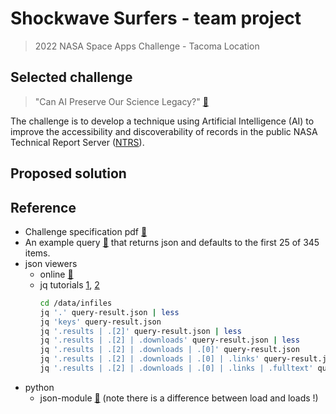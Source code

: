 # Shockwave Surfers - team project
> 2022 NASA Space Apps Challenge - Tacoma Location

## Selected challenge

> "Can AI Preserve Our Science Legacy?" [:link:](https://2022.spaceappschallenge.org/challenges/2022-challenges/science-legacy/resources)


The challenge is to develop a technique using Artificial Intelligence (AI)
to improve the accessibility and discoverability of records in the public
NASA Technical Report Server ([NTRS](https://ntrs.nasa.gov/)).
## Proposed solution


## Reference

- Challenge specification pdf [:link:](https://cdn.glitch.global/593a4e3c-ebba-4732-879c-242327c0c3b8/challenge-details.pdf?v=1664482261566)
- An example query [:link:](https://ntrs.nasa.gov/api/citations/search?center=CDMS&sort=%7B%22field%22:%22published%22,%22order%22:%22desc%22%7D&subjectCategory=LUNAR%20AND%20PLANETARY%20EXPLORATION&title=IO)
  that returns json and defaults to the first 25 of 345 items.
- json viewers
  - online [:link:](https://jsoneditoronline.org/)
  - jq tutorials [1](https://www.baeldung.com/linux/jq-command-json), [2](https://tecadmin.net/linux-jq-command/)
    ```bash
    cd /data/infiles
    jq '.' query-result.json | less
    jq 'keys' query-result.json
    jq '.results | .[2]' query-result.json | less
    jq '.results | .[2] | .downloads' query-result.json | less
    jq '.results | .[2] | .downloads | .[0]' query-result.json
    jq '.results | .[2] | .downloads | .[0] | .links' query-result.json
    jq '.results | .[2] | .downloads | .[0] | .links | .fulltext' query-result.json
  
    ```
- python
  - json-module [:link:](https://docs.python.org/3/library/json.html)
    (note there is a difference between load and loads !)